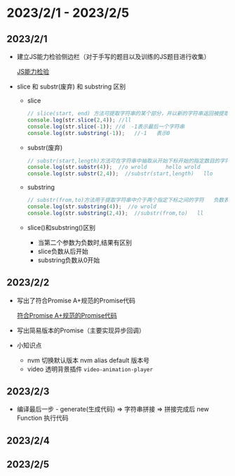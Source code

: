 # 2023/2/1 - 2023/2/5

## 2023/2/1

- 建立JS能力检验侧边栏（对于手写的题目以及训练的JS题目进行收集）

  [JS能力检验](https://codevity.top/article/web/javascript/examine/1-手写题.html)

- slice 和 substr(废弃) 和 substring 区别

  - slice 

    ```js
    // slice(start, end) 方法可提取字符串的某个部分，并以新的字符串返回被提取的部分  负数表示从后面开始数
    console.log(str.slice(2,4)); //ll
    console.log(str.slice(-1)); //d  -1表示最后一个字符串
    console.log(str.substring(-1));   //-1   表示0
    ```

  - substr(废弃)

    ```js
    // substr(start,length)方法可在字符串中抽取从开始下标开始的指定数目的字符  需要注意的是: 空格也是字符
    console.log(str.substr(4));  //o wrold      hello wrold
    console.log(str.substr(2,4));  //substr(start,length)   llo
    ```

  - substring 

    ```js
    // substr(from,to)方法用于提取字符串中介于两个指定下标之间的字符   负数表示0
    console.log(str.substring(4));  //o wrold
    console.log(str.substring(2,4));  //substr(from,to)   ll
    ```

  - slice()和substring()区别
    - 当第二个参数为负数时,结果有区别
    - slice负数从后开始
    - substring负数从0开始

## 2023/2/2
- 写出了符合Promise A+规范的Promise代码

  [符合Promise A+规范的Promise代码](https://codevity.top/article/web/javascript/)

- 写出简易版本的Promise（主要实现异步回调）

- 小知识点
   - nvm 切换默认版本 nvm alias default 版本号
   - video 透明背景插件 `video-animation-player`

## 2023/2/3
- 编译最后一步 - generate(生成代码) =>  字符串拼接 => 拼接完成后 new Function 执行代码

## 2023/2/4

## 2023/2/5